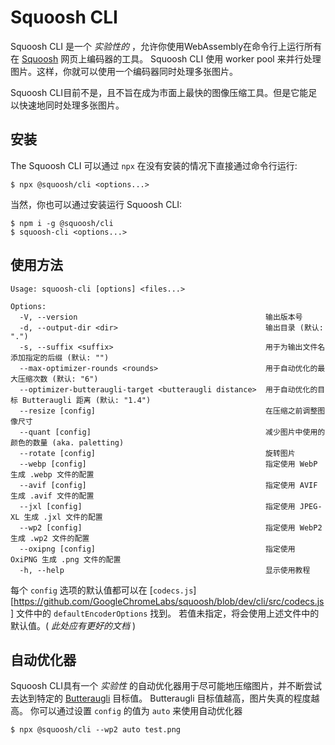 # Squoosh CLI

Squoosh CLI 是一个 _实验性的_ ，允许你使用WebAssembly在命令行上运行所有在 [Squoosh] 网页上编码器的工具。
Squoosh CLI 使用 worker pool 来并行处理图片。这样，你就可以使用一个编码器同时处理多张图片。

Squoosh CLI目前不是，且不旨在成为市面上最快的图像压缩工具。但是它能足以快速地同时处理多张图片。

## 安装

The Squoosh CLI 可以通过 `npx` 在没有安装的情况下直接通过命令行运行:

```
$ npx @squoosh/cli <options...>
```

当然，你也可以通过安装运行 Squoosh CLI:

```
$ npm i -g @squoosh/cli
$ squoosh-cli <options...>
```

## 使用方法

```
Usage: squoosh-cli [options] <files...>

Options:
  -V, --version                                          输出版本号
  -d, --output-dir <dir>                                 输出目录 (默认: ".")
  -s, --suffix <suffix>                                  用于为输出文件名添加指定的后缀 (默认: "")
  --max-optimizer-rounds <rounds>                        用于自动优化的最大压缩次数 (默认: "6")
  --optimizer-butteraugli-target <butteraugli distance>  用于自动优化的目标 Butteraugli 距离 (默认: "1.4")
  --resize [config]                                      在压缩之前调整图像尺寸
  --quant [config]                                       减少图片中使用的颜色的数量 (aka. paletting)
  --rotate [config]                                      旋转图片
  --webp [config]                                        指定使用 WebP 生成 .webp 文件的配置
  --avif [config]                                        指定使用 AVIF 生成 .avif 文件的配置
  --jxl [config]                                         指定使用 JPEG-XL 生成 .jxl 文件的配置
  --wp2 [config]                                         指定使用 WebP2 生成 .wp2 文件的配置
  --oxipng [config]                                      指定使用 OxiPNG 生成 .png 文件的配置
  -h, --help                                             显示使用教程
```

每个 `config` 选项的默认值都可以在 [`codecs.js`][https://github.com/GoogleChromeLabs/squoosh/blob/dev/cli/src/codecs.js] 文件中的 `defaultEncoderOptions` 找到。
若值未指定，将会使用上述文件中的默认值。( _此处应有更好的文档_ )

## 自动优化器

Squoosh CLI具有一个 _实验性_ 的自动优化器用于尽可能地压缩图片，并不断尝试去达到特定的 [Butteraugli] 目标值。
Butteraugli 目标值越高，图片失真的程度越高。
你可以通过设置 `config` 的值为 `auto` 来使用自动优化器

```
$ npx @squoosh/cli --wp2 auto test.png
```

[squoosh]: https://squoosh.app
[codecs.js]: https://github.com/GoogleChromeLabs/squoosh/blob/dev/cli/src/codecs.js
[butteraugli]: https://github.com/google/butteraugli
